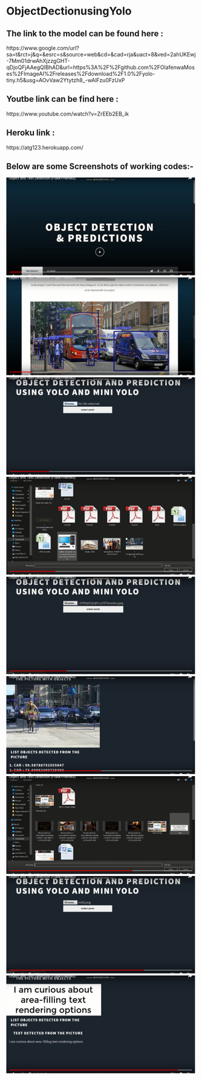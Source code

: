 # ObjectDectionusingYolo
<h2>The link to the model can be found here :</h2>  https://www.google.com/url?sa=t&rct=j&q=&esrc=s&source=web&cd=&cad=rja&uact=8&ved=2ahUKEwj-7Mm01drwAhXjzzgGHT-qDjoQFjAAegQIBhAD&url=https%3A%2F%2Fgithub.com%2FOlafenwaMoses%2FImageAI%2Freleases%2Fdownload%2F1.0%2Fyolo-tiny.h5&usg=AOvVaw2Ytytzh8_-wAlFzu0FzUxP<br>
<h2>Youtbe link can be find here :</h2> https://www.youtube.com/watch?v=ZrEEb2EB_ik<br>
<h2>Heroku link :</h2> https://atg123.herokuapp.com/<br>
<h2>Below are some Screenshots of working codes:-</h2>
<img src="https://github.com/AdarshKandwal/ObjectDectionusingYolo/blob/main/images/1.png">
<img src="https://github.com/AdarshKandwal/ObjectDectionusingYolo/blob/main/images/2.png">
<img src="https://github.com/AdarshKandwal/ObjectDectionusingYolo/blob/main/images/3.png">
<img src="https://github.com/AdarshKandwal/ObjectDectionusingYolo/blob/main/images/4.png">
<img src="https://github.com/AdarshKandwal/ObjectDectionusingYolo/blob/main/images/5.png">
<img src="https://github.com/AdarshKandwal/ObjectDectionusingYolo/blob/main/images/6.png">
<img src="https://github.com/AdarshKandwal/ObjectDectionusingYolo/blob/main/images/7.png">
<img src="https://github.com/AdarshKandwal/ObjectDectionusingYolo/blob/main/images/8.png">
<img src="https://github.com/AdarshKandwal/ObjectDectionusingYolo/blob/main/images/9.png">
